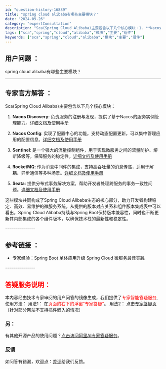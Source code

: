 ```yaml
---
id: "question-history-16889"
title: "spring cloud alibaba有哪些主要模块？"
date: "2024-09-26"
category: "expertConsultation"
description: "Sca(Spring Cloud Alibaba)主要包含以下几个核心模块：1. **Nacos Discovery**: 负责服务的注册与发现，提供了基于Nacos的服务实例管理能力。[详细文档及使用手册](https://sca.aliyun.com/zh-cn/docs/next/user-g"
tags: ["sca","spring","cloud","alibaba","模块","主要","组件"]
keywords: ["sca","spring","cloud","alibaba","模块","主要","组件"]
---
```


## 用户问题 ： 
 spring cloud alibaba有哪些主要模块？  

---------------
## 专家官方解答 ：

Sca(Spring Cloud Alibaba)主要包含以下几个核心模块：

1. **Nacos Discovery**: 负责服务的注册与发现，提供了基于Nacos的服务实例管理能力。[详细文档及使用手册](https://sca.aliyun.com/zh-cn/docs/next/user-guide/nacos/quick-start#%E6%8E%A5%E5%85%A5-nacos-%E6%9C%8D%E5%8A%A1%E6%B3%A8%E5%86%8C%E4%B8%8E%E5%8F%91%E7%8E%B0)

2. **Nacos Config**: 实现了配置中心的功能，支持动态配置更新，可以集中管理应用的配置信息。[详细文档及使用手册](https://sca.aliyun.com/zh-cn/docs/next/user-guide/nacos/quick-start#%E6%8E%A5%E5%85%A5-nacos-%E9%85%8D%E7%BD%AE%E4%B8%AD%E5%BF%83)

3. **Sentinel**: 是一个强大的流量控制组件，用于实现微服务之间的流量防护、熔断降级等，保障服务的稳定性。[详细文档及使用手册](https://sca.aliyun.com/zh-cn/docs/next/user-guide/sentinel/quick-start)

4. **RocketMQ**: 作为消息中间件的集成，支持高吞吐量的消息传递，适用于解耦、异步通信等多种场景。[详细文档及使用手册](https://sca.aliyun.com/zh-cn/docs/next/user-guide/rocketmq/quick-start)

5. **Seata**: 提供分布式事务解决方案，帮助开发者处理跨服务的事务一致性问题。[详细文档及使用手册](https://sca.aliyun.com/zh-cn/docs/next/user-guide/seata/quick-start)

这些模块共同构成了Spring Cloud Alibaba生态的核心部分，助力开发者构建稳定、高效、易维护的微服务系统。从提供的版本对应关系和组件版本集成表中可以看出，Spring Cloud Alibaba持续与Spring Boot保持版本兼容性，同时也不断更新其内部集成的各个组件版本，以确保技术栈的最新性和稳定性。


<font color="#949494">---------------</font> 


## 参考链接 ：

* 专家经验：Spring Boot 单体应用升级 Spring Cloud 微服务最佳实践 


 <font color="#949494">---------------</font> 
 


## <font color="#FF0000">答疑服务说明：</font> 

本内容经由技术专家审阅的用户问答的镜像生成，我们提供了<font color="#FF0000">专家智能答疑服务</font>,使用方法：
用法1： 在<font color="#FF0000">页面的右下的浮窗”专家答疑“</font>。
用法2： 点击[专家答疑页](https://answer.opensource.alibaba.com/docs/intro)（针对部分网站不支持插件嵌入的情况）
### 另：


有其他开源产品的使用问题？[点击访问阿里AI专家答疑服务](https://answer.opensource.alibaba.com/docs/intro)。
### 反馈
如问答有错漏，欢迎点：[差评](https://ai.nacos.io/user/feedbackByEnhancerGradePOJOID?enhancerGradePOJOId=16900)给我们反馈。
